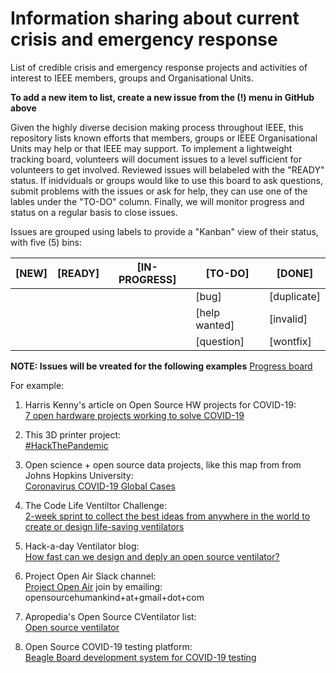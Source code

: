 # Information sharing about current crisis and emergency response
List of credible crisis and emergency response projects and activities of interest to IEEE members, groups and Organisational Units.

**To add a new item to list, create a new issue from the (!) menu in GitHub above**

Given the highly diverse decision making process throughout IEEE, this repository lists known efforts that members, groups or IEEE Organisational Units may help or that IEEE may support. 
To implement a lightweight tracking board, volunteers will document issues to a level sufficient for volunteers to get involved. Reviewed issues will belabeled with the "READY" status. 
If inidviduals or groups would like to use this board to ask questions, submit problems with the issues or ask for help, they can use one of the lables under the "TO-DO" column.
Finally, we will monitor progress and status on a regular basis to close issues.

Issues are grouped using labels to provide a "Kanban" view of their status, with five (5) bins:

| **[NEW]** | **[READY]** | [IN-PROGRESS] | [TO-DO]        | [DONE]      |
| --------- | ----------- | ------------- | -------------- | ----------- |
|           |             |               |  [bug]         | [duplicate] |
|           |             |               |  [help wanted] | [invalid]   |
|           |             |               |  [question]    | [wontfix]   |

**NOTE: Issues will be vreated for the following examples**
[Progress board](https://github.com/IEEE-Humanitarian/crisis-rfi/projects/1)

For example:
1. Harris Kenny's article on Open Source HW projects for COVID-19:<br/>
[7 open hardware projects working to solve COVID-19](https://opensource.com/article/20/3/open-hardware-covid19)

2. This 3D printer project:<br/>
<a href="https://copper3d.com/hackthepandemic/">#HackThePandemic</a>

3. Open science + open source data projects, like this map from from Johns Hopkins University:<br/>
<a href="https://coronavirus.jhu.edu/map.html">Coronavirus COVID-19 Global Cases</a>

4. The Code Life Ventiltor Challenge:<br/>
[2-week sprint to collect the best ideas from anywhere in the world to create or design life-saving ventilators](https://www.mghfoundation.com/en/news/code-life-ventilator-challenge/#_ftn1 )

5. Hack-a-day Ventilator blog:<br/>
[How fast can we design and deply an open source ventilator?](https://hackaday.com/2020/03/12/ultimate-medical-hackathon-how-fast-can-we-design-and-deploy-an-open-source-ventilator/)

6. Project Open Air Slack channel:<br/>
[Project Open Air](https://www.projectopenair.org/) join by emailing: opensourcehumankind+at+gmail+dot+com

7. Apropedia's Open Source CVentilator list:<br/>
[Open source ventilator](https://www.appropedia.org/Open_source_ventilator)

8. Open Source COVID-19 testing platform:<br/>
[Beagle Board development system for COVID-19 testing](https://beagleboard.org/blog/2020-03-13-beagleboard-org-update-for-the-open-hardware-summit-2020-ohsummit-opencovid19initiative)
